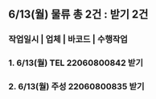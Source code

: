 ## 6/13(월) 물류 총 2건 : 받기 2건 
### 작업일시 | 업체 | 바코드 | 수행작업 
### 1. 6/13(월) TEL 22060800842 받기
### 2. 6/13(월) 주성 22060800835 받기
